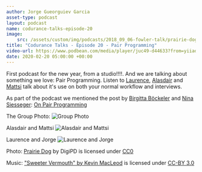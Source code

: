 ```yaml
---
author: Jorge Gueorguiev Garcia
asset-type: podcast
layout: podcast
name: codurance-talks-episode-20
image:
    src: /assets/custom/img/podcasts/2018_09_06-fowler-talk/prairie-dog-1470659_1280.jpg
title: "Codurance Talks - Episode 20 - Pair Programming"
video-url: https://www.podbean.com/media/player/juc49-d44633?from=yiiadmin&download=1&version=1&vjs=1&skin=1&auto=0&share=1&fonts=Helvetica&download=1&rtl=0&pbad=1
date: 2020-02-20 05:00:00 +00:00
---
```


First podcast for the new year, from a studio!!!!. And we are talking about something we love: Pair Programming. Listen to [Laurence](https://www.linkedin.com/in/laurencelord/), [Alasdair](https://www.linkedin.com/in/alasdair-smith) and [Mattsi](https://codurance.com/publications/author/mattsi-jansky/) talk about it's use on both your normal workflow and interviews.

As part of the podcast we mentioned the post by [Birgitta Böckeler](https://twitter.com/birgitta410) and [Nina Siesseger](https://sssggr.net/): [On Pair Programming](https://martinfowler.com/articles/on-pair-programming.html)

The Group Photo:
![Group Photo]({{site.baseurl}}/assets/custom/img/podcasts/podcast-20-pair-programming/podcast-pairprogramming-group.jpg)

Alasdair and Mattsi
![Alasdair and Mattsi]({{site.baseurl}}/assets/custom/img/podcasts/podcast-20-pair-programming/podcast-pairprogramming-alasdair-mattsi.jpg)

Laurence and Jorge
![Laurence and Jorge]({{site.baseurl}}/assets/custom/img/podcasts/podcast-20-pair-programming/podcast-pairprogramming-laurence-jorge.jpg)

Photo: [Prairie Dog](https://pixabay.com/en/prairie-dog-singing-musical-rodent-1470659/) by DigiPD is licensed under [CC0](https://creativecommons.org/publicdomain/zero/1.0/deed.en)


Music: ["Sweeter Vermouth" by Kevin MacLeod](https://incompetech.com/music/royalty-free/music.html) is licensed under [CC-BY 3.0](http://creativecommons.org/licenses/by/3.0/)

</sub>
